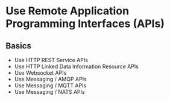 # Use Remote Application Programming Interfaces (APIs)

## Basics

* Use HTTP REST Service APIs
* Use HTTP Linked Data Information Resource APIs
* Use Websocket APIs
* Use Messaging / AMQP APIs
* Use Messaging / MQTT APIs
* Use Messaging / NATS APIs


